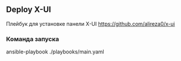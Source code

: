 ## Deploy X-UI

Плейбук для установке панели X-UI https://github.com/alireza0/x-ui

### Команда запуска

ansible-playbook ./playbooks/main.yaml